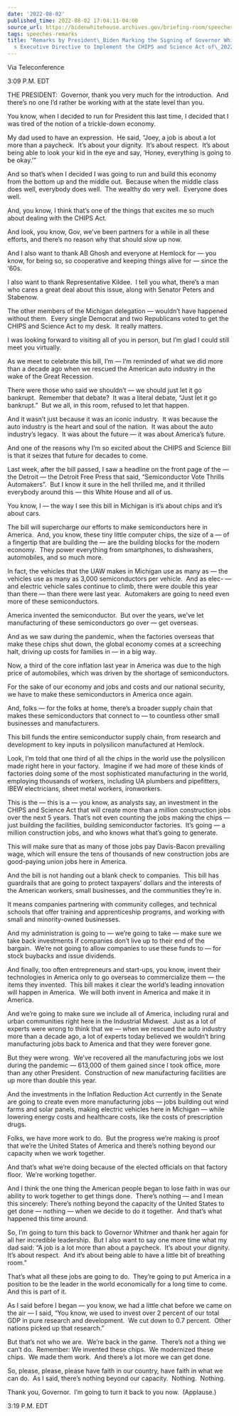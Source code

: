 ```yaml
---
date: '2022-08-02'
published_time: 2022-08-02 17:04:11-04:00
source_url: https://bidenwhitehouse.archives.gov/briefing-room/speeches-remarks/2022/08/02/remarks-by-president-biden-marking-the-signing-of-governor-whitmers-executive-directive-to-implement-the-chips-and-science-act-of-2022/
tags: speeches-remarks
title: "Remarks by President\_Biden Marking the Signing of Governor Whitmer\u2019\
  s Executive Directive to Implement the CHIPS and Science Act of\_2022"
---
```

 
Via Teleconference

3:09 P.M. EDT

THE PRESIDENT:  Governor, thank you very much for the introduction.  And
there’s no one I’d rather be working with at the state level than you. 

You know, when I decided to run for President this last time, I decided
that I was tired of the notion of a trickle-down economy. 

My dad used to have an expression.  He said, “Joey, a job is about a lot
more than a paycheck.  It’s about your dignity.  It’s about respect. 
It’s about being able to look your kid in the eye and say, ‘Honey,
everything is going to be okay.’” 

And so that’s when I decided I was going to run and build this economy
from the bottom up and the middle out.  Because when the middle class
does well, everybody does well.  The wealthy do very well.  Everyone
does well.

And, you know, I think that’s one of the things that excites me so much
about dealing with the CHIPS Act.

And look, you know, Gov, we’ve been partners for a while in all these
efforts, and there’s no reason why that should slow up now.    

And I also want to thank AB Ghosh and everyone at Hemlock for — you
know, for being so, so cooperative and keeping things alive for — since
the ‘60s.

I also want to thank Representative Kildee.  I tell you what, there’s a
man who cares a great deal about this issue, along with Senator Peters
and Stabenow.

The other members of the Michigan delegation — wouldn’t have happened
without them.  Every single Democrat and two Republicans voted to get
the CHIPS and Science Act to my desk.  It really matters.

I was looking forward to visiting all of you in person, but I’m glad I
could still meet you virtually.

As we meet to celebrate this bill, I’m — I’m reminded of what we did
more than a decade ago when we rescued the American auto industry in the
wake of the Great Recession.

There were those who said we shouldn’t — we should just let it go
bankrupt.  Remember that debate?  It was a literal debate, “Just let it
go bankrupt.”  But we all, in this room, refused to let that happen. 

And it wasn’t just because it was an iconic industry.  It was because
the auto industry is the heart and soul of the nation.  It was about the
auto industry’s legacy.  It was about the future — it was about
America’s future.

And one of the reasons why I’m so excited about the CHIPS and Science
Bill is that it seizes that future for decades to come.

Last week, after the bill passed, I saw a headline on the front page of
the — the Detroit — the Detroit Free Press that said, “Semiconductor
Vote Thrills Automakers”.  But I know it sure in the hell thrilled me,
and it thrilled everybody around this — this White House and all of us.

You know, I — the way I see this bill in Michigan is it’s about chips
and it’s about cars.

The bill will supercharge our efforts to make semiconductors here in
America.  And, you know, these tiny little computer chips, the size of a
— of a fingertip that are building the — are the building blocks for the
modern economy.  They power everything from smartphones, to dishwashers,
automobiles, and so much more.  

In fact, the vehicles that the UAW makes in Michigan use as many as —
the vehicles use as many as 3,000 semiconductors per vehicle.  And as
elec- — and electric vehicle sales continue to climb, there were double
this year than there — than there were last year.  Automakers are going
to need even more of these semiconductors.

America invented the semiconductor.  But over the years, we’ve let
manufacturing of these semiconductors go over — get overseas.

And as we saw during the pandemic, when the factories overseas that make
these chips shut down, the global economy comes at a screeching halt,
driving up costs for families in — in a big way. 

Now, a third of the core inflation last year in America was due to the
high price of automobiles, which was driven by the shortage of
semiconductors.

For the sake of our economy and jobs and costs and our national
security, we have to make these semiconductors in America once again.

And, folks — for the folks at home, there’s a broader supply chain that
makes these semiconductors that connect to — to countless other small
businesses and manufacturers.

This bill funds the entire semiconductor supply chain, from research and
development to key inputs in polysilicon manufactured at Hemlock.

Look, I’m told that one third of all the chips in the world use the
polysilicon made right here in your factory.  Imagine if we had more of
these kinds of factories doing some of the most sophisticated
manufacturing in the world, employing thousands of workers, including UA
plumbers and pipefitters, IBEW electricians, sheet metal workers,
ironworkers.

This is the — this is a — you know, as analysts say, an investment in
the CHIPS and Science Act that will create more than a million
construction jobs over the next 5 years. That’s not even counting the
jobs making the chips — just building the facilities, building
semiconductor factories.  It’s going — a million construction jobs, and
who knows what that’s going to generate. 

This will make sure that as many of those jobs pay Davis-Bacon
prevailing wage, which will ensure the tens of thousands of new
construction jobs are good-paying union jobs here in America.

And the bill is not handing out a blank check to companies.  This bill
has guardrails that are going to protect taxpayers’ dollars and the
interests of the American workers, small businesses, and the communities
they’re in.

It means companies partnering with community colleges, and technical
schools that offer training and apprenticeship programs, and working
with small and minority-owned businesses.

And my administration is going to — we’re going to take — make sure we
take back investments if companies don’t live up to their end of the
bargain.  We’re not going to allow companies to use these funds to — for
stock buybacks and issue dividends.

And finally, too often entrepreneurs and start-ups, you know, invent
their technologies in America only to go overseas to commercialize them
— the items they invented.  This bill makes it clear the world’s leading
innovation will happen in America.  We will both invent in America and
make it in America.

And we’re going to make sure we include all of America, including rural
and urban communities right here in the Industrial Midwest.  Just as a
lot of experts were wrong to think that we — when we rescued the auto
industry more than a decade ago, a lot of experts today believed we
wouldn’t bring manufacturing jobs back to America and that they were
forever gone.

But they were wrong.  We’ve recovered all the manufacturing jobs we lost
during the pandemic — 613,000 of them gained since I took office, more
than any other President.  Construction of new manufacturing facilities
are up more than double this year.

And the investments in the Inflation Reduction Act currently in the
Senate are going to create even more manufacturing jobs — jobs building
out wind farms and solar panels, making electric vehicles here in
Michigan — while lowering energy costs and healthcare costs, like the
costs of prescription drugs.

Folks, we have more work to do.  But the progress we’re making is proof
that we’re the United States of America and there’s nothing beyond our
capacity when we work together.

And that’s what we’re doing because of the elected officials on that
factory floor.  We’re working together. 

And I think the one thing the American people began to lose faith in was
our ability to work together to get things done.  There’s nothing — and
I mean this sincerely: There’s nothing beyond the capacity of the United
States to get done — nothing — when we decide to do it together.  And
that’s what happened this time around. 

So, I’m going to turn this back to Governor Whitmer and thank her again
for all her incredible leadership.  But I also want to say one more time
what my dad said: “A job is a lot more than about a paycheck.  It’s
about your dignity.  It’s about respect.  And it’s about being able to
have a little bit of breathing room.” 

That’s what all these jobs are going to do.  They’re going to put
America in a position to be the leader in the world economically for a
long time to come.  And this is part of it.

As I said before I began — you know, we had a little chat before we came
on the air — I said, “You know, we used to invest over 2 percent of our
total GDP in pure research and development.  We cut down to 0.7
percent.  Other nations picked up that research.”

But that’s not who we are.  We’re back in the game.  There’s not a thing
we can’t do.  Remember: We invented these chips.  We modernized these
chips.  We made them work.  And there’s a lot more we can get done. 

So, please, please, please have faith in our country, have faith in what
we can do.  As I said, there’s nothing beyond our capacity.  Nothing. 
Nothing. 

Thank you, Governor.  I’m going to turn it back to you now. 
(Applause.) 

3:19 P.M. EDT
